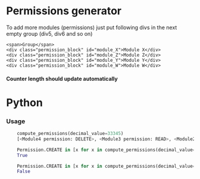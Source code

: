 # Permissions generator

To add more modules (permissions) just put following divs in the next empty group (div5, div6 and so on)

```
<span>Group</span>
<div class="permission_block" id="module_X">Module X</div>
<div class="permission_block" id="module_Z">Module Z</div>
<div class="permission_block" id="module_Y">Module Y</div>
<div class="permission_block" id="module_W">Module W</div>
```
#### Counter length should update automatically


# Python

### Usage

```python
    compute_permissions(decimal_value=33345)
    [<Module4 permission: DELETE>, <Module3 permission: READ>, <Module2 permission: UPDATE>, <Module1 permission: CREATE>]

```

```python
    Permission.CREATE in [x for x in compute_permissions(decimal_value=33345) if x.__class__ == Module1]
    True
```

```python
    Permission.CREATE in [x for x in compute_permissions(decimal_value=33345) if x.__class__ == Module2]
    False
```


